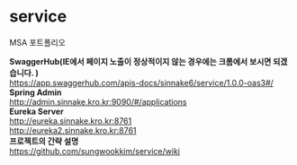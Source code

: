 # service
MSA 포트폴리오

**SwaggerHub(IE에서 페이지 노출이 정상적이지 않는 경우에는 크롬에서 보시면 되겠습니다. )**  
https://app.swaggerhub.com/apis-docs/sinnake6/service/1.0.0-oas3#/  
**Spring Admin**  
http://admin.sinnake.kro.kr:9090/#/applications  
**Eureka Server**  
http://eureka.sinnake.kro.kr:8761  
http://eureka2.sinnake.kro.kr:8761  
**프로젝트의 간략 설명**  
https://github.com/sungwookkim/service/wiki
